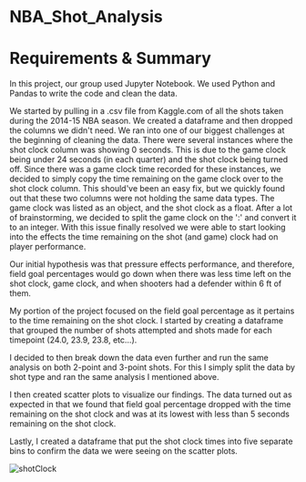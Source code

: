 # NBA_Shot_Analysis

# Requirements & Summary

In this project, our group used Jupyter Notebook. We used Python and Pandas to write the code and clean the data.

We started by pulling in a .csv file from Kaggle.com of all the shots taken during the 2014-15 NBA season. We created a dataframe and then dropped the columns we didn't need. We ran into one of our biggest challenges at the beginning of cleaning the data. There were several instances where the shot clock column was showing 0 seconds. This is due to the game clock being under 24 seconds (in each quarter) and the shot clock being turned off. Since there was a game clock time recorded for these instances, we decided to simply copy the time remaining on the game clock over to the shot clock column. This should've been an easy fix, but we quickly found out that these two columns were not holding the same data types. The game clock was listed as an object, and the shot clock as a float. After a lot of brainstorming, we decided to split the game clock on the ':' and convert it to an integer. With this issue finally resolved we were able to start looking into the effects the time remaining on the shot (and game) clock had on player performance. 

Our initial hypothesis was that pressure effects performance, and therefore, field goal percentages would go down when there was less time left on the shot clock, game clock, and when shooters had a defender within 6 ft of them. 

My portion of the project focused on the field goal percentage as it pertains to the time remaining on the shot clock. I started by creating a dataframe that grouped the number of shots attempted and shots made for each timepoint (24.0, 23.9, 23.8, etc...).

I decided to then break down the data even further and run the same analysis on both 2-point and 3-point shots. For this I simply split the data by shot type and ran the same analysis I mentioned above. 

I then created scatter plots to visualize our findings. The data turned out as expected in that we found that field goal percentage dropped with the time remaining on the shot clock and was at its lowest with less than 5 seconds remaining on the shot clock. 

Lastly, I created a dataframe that put the shot clock times into five separate bins to confirm the data we were seeing on the scatter plots.

![shotClock](output_data/Images/FG1%.png)
